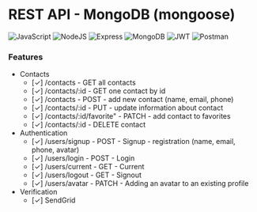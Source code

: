 # REST API - MongoDB (mongoose)

![JavaScript](https://img.shields.io/badge/JavaScript-F7DF1E?style=for-the-badge&logo=javascript&logoColor=black) ![NodeJS](https://img.shields.io/badge/Node.js-43853D?style=for-the-badge&logo=node.js&logoColor=white) ![Express](https://img.shields.io/badge/Express.js-404D59?style=for-the-badge) ![MongoDB](https://img.shields.io/badge/MongoDB-4EA94B?style=for-the-badge&logo=mongodb&logoColor=white) ![JWT](https://img.shields.io/badge/JWT-000000?style=for-the-badge&logo=JSON%20web%20tokens&logoColor=white) ![Postman](https://img.shields.io/badge/Postman-FF6C37?style=for-the-badge&logo=Postman&logoColor=white)

### Features
- Contacts
    - [✓] /contacts - GET all contacts
    - [✓] /contacts/:id - GET one contact by id
    - [✓] /contacts - POST - add new contact (name, email, phone)
    - [✓] /contacts/:id - PUT - update information about contact
    - [✓] /contacts/:id/favorite" - PATCH - add contact to favorites
    - [✓] /contacts/:id - DELETE contact
- Authentication
    - [✓] /users/signup - POST - Signup - registration (name, email, phone, avatar)
    - [✓] /users/login - POST - Login 
    - [✓] /users/current - GET - Current
    - [✓] /users/logout - GET - Signout
    - [✓] /users/avatar - PATCH - Adding an avatar to an existing profile
- Verification
    - [✓] SendGrid

